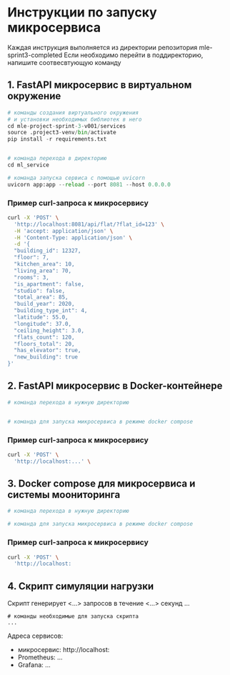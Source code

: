 # Инструкции по запуску микросервиса

Каждая инструкция выполняется из директории репозитория mle-sprint3-completed
Если необходимо перейти в поддиректорию, напишите соотвесвтующую команду

## 1. FastAPI микросервис в виртуальном окружение
```python
# команды создания виртуального окружения
# и установки необходимых библиотек в него
cd mle-project-sprint-3-v001/services
source .project3-venv/bin/activate
pip install -r requirements.txt


# команда перехода в директорию
cd ml_service

# команда запуска сервиса с помощью uvicorn
uvicorn app:app --reload --port 8081 --host 0.0.0.0 
```

### Пример curl-запроса к микросервису

```bash
curl -X 'POST' \
  'http://localhost:8081/api/flat/?flat_id=123' \
  -H 'accept: application/json' \
  -H 'Content-Type: application/json' \
  -d '{
  "building_id": 12327,
  "floor": 7,
  "kitchen_area": 10,
  "living_area": 70,
  "rooms": 3,
  "is_apartment": false,
  "studio": false,
  "total_area": 85,
  "build_year": 2020,
  "building_type_int": 4,
  "latitude": 55.0,
  "longitude": 37.0,
  "ceiling_height": 3.0,
  "flats_count": 120,
  "floors_total": 20,
  "has_elevator": true,
  "new_building": true
}'
```

## 2. FastAPI микросервис в Docker-контейнере

```bash
# команда перехода в нужную директорию


# команда для запуска микросервиса в режиме docker compose
```

### Пример curl-запроса к микросервису

```bash
curl -X 'POST' \
  'http://localhost:...' \
```

## 3. Docker compose для микросервиса и системы моониторинга

```bash
# команда перехода в нужную директорию

# команда для запуска микросервиса в режиме docker compose

```

### Пример curl-запроса к микросервису

```bash
curl -X 'POST' \
  'http://localhost:
```

## 4. Скрипт симуляции нагрузки
Скрипт генерирует <...> запросов в течение <...> секунд ...

```
# команды необходимые для запуска скрипта
...
```

Адреса сервисов:
- микросервис: http://localhost:<port>
- Prometheus: ...
- Grafana: ...